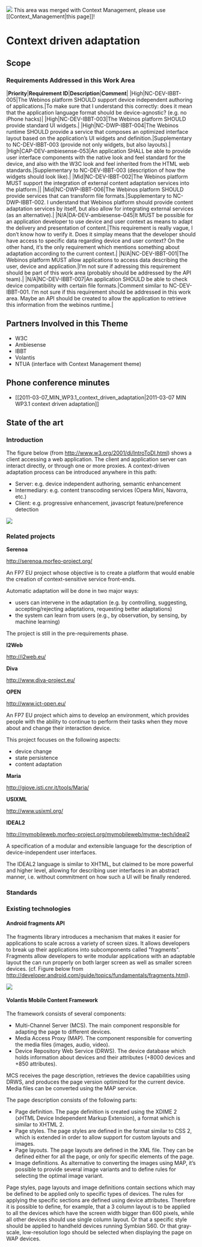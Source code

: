 ![]()![](Important) This area was merged with Context Management, please use [[Context_Management|this page]]![]()!

Context driven adaptation
=========================

Scope
-----

### Requirements Addressed in this Work Area

|**Priority**|**Requirement&nbsp;ID**|**Description**|**Comment**|
|High|NC-DEV-IBBT-005|The Webinos platform SHOULD support device independent authoring of applications.|To make sure that I understand this correctly: does it mean that the application language format should be device-agnostic? (e.g. no iPhone hacks)|
|High|NC-DEV-IBBT-003|The Webinos platform SHOULD provide standard UI widgets.|
|High|NC-DWP-IBBT-004|The Webinos runtime SHOULD provide a service that composes an optimized interface layout based on the application’s UI widgets and definition.|Supplementary to NC-DEV-IBBT-003 (provide not only widgets, but also layouts).|
|High|CAP-DEV-ambiesense-053|An application SHALL be able to provide user interface components with the native look and feel standard for the device, and also with the W3C look and feel inherited from the HTML web standards.|Supplementary to NC-DEV-IBBT-003 (description of how the widgets should look like).|
|Mid|NC-DEV-IBBT-002|The Webinos platform MUST support the integration of external content adaptation services into the platform.||
|Mid|NC-DWP-IBBT-006|The Webinos platform SHOULD provide services that can transform file formats.|Supplementary to NC-DWP-IBBT-002. I understand that Webinos platform should provide content adaptation services by itself, but also allow for integrating external services (as an alternative).|
|N/A|DA-DEV-ambiesense-045|It MUST be possible for an application developer to use device and user context as means to adapt the delivery and presentation of content.|This requirement is really vague, I don’t know how to verify it. Does it simplay means that the developer should have access to specific data regarding device and user context?
On the other hand, it’s the only requirement which mentions something about adaptation according to the current context.|
|N/A|NC-DEV-IBBT-001|The Webinos platform MUST allow applications to access data describing the user, device and application.|I’m not sure if adressing this requirement should be part of this work area (probably should be addressed by the API team).|
|N/A|NC-DEV-IBBT-007|An application SHOULD be able to check device compatibility with certain file formats.|Comment similar to NC-DEV-IBBT-001. I’m not sure if this requirement should be addressed in this work area. Maybe an API should be created to allow the application to retrieve this information from the webinos runtime.|

Partners Involved in this Theme
-------------------------------

-   W3C
-   Ambiesense
-   IBBT
-   Volantis
-   NTUA (interface with Context Management theme)

Phone conference minutes
------------------------

-   [[2011-03-07_MIN_WP3.1_context_driven_adaptation|2011-03-07 MIN WP3.1 context driven adaptation]]

State of the art
----------------

### Introduction

The figure below (from http://www.w3.org/2001/di/IntroToDI.html) shows a client accessing a web application. The client and application server can interact directly, or through one or more proxies. A context-driven adaptation process can be introduced anywhere in this path:

-   Server: e.g. device independent authoring, semantic enhancement
-   Intermediary: e.g. content transcoding services (Opera Mini, Navorra, etc.)
-   Client: e.g. progressive enhancement, javascript feature/preference detection

![](http://www.w3.org/2001/di/public/diad/di-arch.png)

### Related projects

**Serenoa**

http://serenoa.morfeo-project.org/

An FP7 EU project whose objective is to create a platform that would enable the creation of context-sensitive service front-ends.

Automatic adaptation will be done in two major ways:
* users can intervene in the adaptation (e.g. by controlling, suggesting, accepting/rejecting adaptations, requesting better adaptations)
* the system can learn from users (e.g., by observation, by sensing, by machine learning)

The project is still in the pre-requirements phase.

**I2Web**

http://i2web.eu/

**Diva**

http://www.diva-project.eu/

**OPEN**

http://www.ict-open.eu/

An FP7 EU project which aims to develop an environment, which provides people with the ability to continue to perform their tasks when they move about and change their interaction device.

This project focuses on the following aspects:
* device change
* state persistence
* content adaptation

**Maria**

http://giove.isti.cnr.it/tools/Maria/

**USIXML**

http://www.usixml.org/

**IDEAL2**

http://mymobileweb.morfeo-project.org/mymobileweb/mymw-tech/ideal2

A specification of a modular and extensible language for the description of device-independent user interfaces.

The IDEAL2 language is similar to XHTML, but claimed to be more powerful and higher level, allowing for describing user interfaces in an abstract manner, i.e. without commitment on how such a UI will be finally rendered.

### Standards

### Existing technologies

#### Android fragments API

The fragments library introduces a mechanism that makes it easier for applications to scale across a variety of screen sizes. It allows developers to break up their applications into subcomponents called "fragments". Fragments allow developers to write modular applications with an adaptable layout the can run properly on both larger screen as well as smaller screen devices.
(cf. Figure below from http://developer.android.com/guide/topics/fundamentals/fragments.html).

![](http://ic.tweakimg.net/ext/i/imagenormal/1299249081.png)

#### Volantis Mobile Content Framework

The framework consists of several components:

-   Multi-Channel Server (MCS). The main component responsible for adapting the page to different devices.
-   Media Access Proxy (MAP). The component responsible for converting the media files (images, audio, video).
-   Device Repository Web Service (DRWS). The device database which holds information about devices and their attributes (+8000 devices and +850 attributes).

MCS receives the page description, retrieves the device capabilities using DRWS, and produces the page version optimized for the current device. Media files can be converted using the MAP service.

The page description consists of the following parts:

-   Page definition. The page definition is created using the XDIME 2 (xHTML Device Independent Markup Extension), a format which is similar to XHTML 2.
-   Page styles. The page styles are defined in the format similar to CSS 2, which is extended in order to allow support for custom layouts and images.
-   Page layouts. The page layouts are defined in the XML file. They can be defined either for all the page, or only for specific elements of the page.
-   Image definitions. As alternative to converting the images using MAP, it’s possible to provide several image variants and to define rules for selecting the optimal image variant.

Page styles, page layouts and image definitions contain sections which may be defined to be applied only to specific types of devices. The rules for applying the specific sections are defined using device attributes. Therefore it is possible to define, for example, that a 3 column layout is to be applied to all the devices which have the screen width bigger than 600 pixels, while all other devices should use single column layout. Or that a specific style should be applied to handheld devices running Symbian S60. Or that gray-scale, low-resolution logo should be selected when displaying the page on WAP devices.

